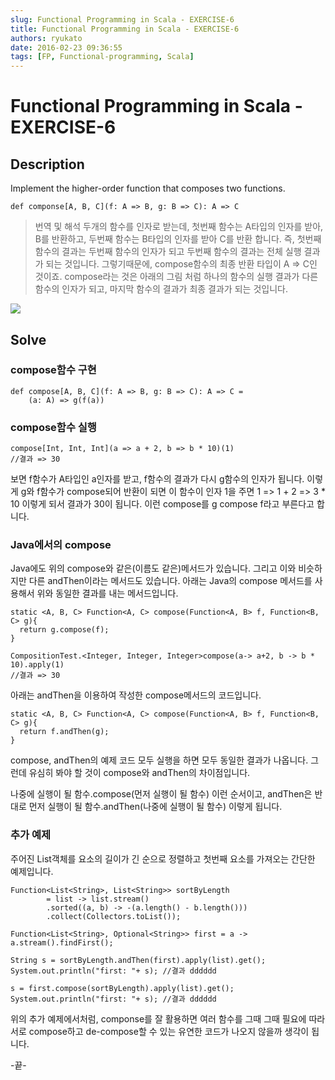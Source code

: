 ```yaml
---
slug: Functional Programming in Scala - EXERCISE-6
title: Functional Programming in Scala - EXERCISE-6
authors: ryukato
date: 2016-02-23 09:36:55
tags: [FP, Functional-programming, Scala]
---
```


<!-- truncate -->

# Functional Programming in Scala - EXERCISE-6
## Description
Implement the higher-order function that composes two functions.

```
def componse[A, B, C](f: A => B, g: B => C): A => C
```

> 번역 및 해석
> 두개의 함수를 인자로 받는데, 첫번째 함수는 A타입의 인자를 받아, B를 반환하고, 두번째 함수는 B타입의 인자를 받아 C를 반환 합니다.
> 즉, 첫번째 함수의 결과는 두번째 함수의 인자가 되고 두번째 함수의 결과는 전체 실행 결과가 되는 것입니다.
> 그렇기때문에, compose함수의 최종 반환 타입이 A => C인 것이죠.
> compose라는 것은 아래의 그림 처럼 하나의 함수의 실행 결과가 다른 함수의 인자가 되고, 마지막 함수의 결과가 최종 결과가 되는 것입니다.

![](/assets/fp/compose.png)

## Solve
### compose함수 구현

```
def compose[A, B, C](f: A => B, g: B => C): A => C =
    (a: A) => g(f(a))
```

### compose함수 실행

```
compose[Int, Int, Int](a => a + 2, b => b * 10)(1)
//결과 => 30

```

보면 f함수가 A타입인 a인자를 받고, f함수의 결과가 다시 g함수의 인자가 됩니다. 이렇게 g와 f함수가 compose되어 반환이 되면 이 함수이 인자 1을 주면 1 => 1 + 2 => 3 * 10 이렇게 되서 결과가 30이 됩니다.
이런 compose를 g compose f라고 부른다고 합니다.

### Java에서의 compose
Java에도 위의 compose와 같은(이름도 같은)메서드가 있습니다. 그리고 이와 비슷하지만 다른 andThen이라는 메서드도 있습니다. 아래는 Java의 compose 메서드를 사용해서 위와 동일한 결과를 내는 메서드입니다.

```
static <A, B, C> Function<A, C> compose(Function<A, B> f, Function<B, C> g){
  return g.compose(f);
}
```

```
CompositionTest.<Integer, Integer, Integer>compose(a-> a+2, b -> b * 10).apply(1)
//결과 => 30
```

아래는 andThen을 이용하여 작성한 compose메서드의 코드입니다.

```
static <A, B, C> Function<A, C> compose(Function<A, B> f, Function<B, C> g){
  return f.andThen(g);
}
```
compose, andThen의 예제 코드 모두 실행을 하면 모두 동일한 결과가 나옵니다. 그런데 유심히 봐야 할 것이 compose와 andThen의 차이점입니다.

나중에 실행이 될 함수.compose(먼저 실행이 될 함수) 이런 순서이고, andThen은 반대로 먼저 실행이 될 함수.andThen(나중에 실행이 될 함수) 이렇게 됩니다.

### 추가 예제

주어진 List객체를 요소의 길이가 긴 순으로 정렬하고 첫번째 요소를 가져오는 간단한 예제입니다.

```
Function<List<String>, List<String>> sortByLength
        = list -> list.stream()
        .sorted((a, b) -> -(a.length() - b.length()))
        .collect(Collectors.toList());

Function<List<String>, Optional<String>> first = a -> a.stream().findFirst();

String s = sortByLength.andThen(first).apply(list).get();
System.out.println("first: "+ s); //결과 dddddd

s = first.compose(sortByLength).apply(list).get();
System.out.println("first: "+ s); //결과 dddddd
```

위의 추가 예제에서처럼, componse를 잘 활용하면 여러 함수를 그때 그때 필요에 따라 서로 compose하고 de-compose할 수 있는 유연한 코드가 나오지 않을까 생각이 됩니다.

-끝-
